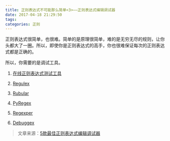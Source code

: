 ```yaml
---
title: 正则表达式不可能那么简单<3>——正则表达式编辑调试器
date: 2017-04-18 21:29:50
tags:
categories: 正则
---
```


正则表达式很简单，也很难。简单的是原理很简单，难的是无穷无尽的规则，让你头都大了一圈。所以，即使你是正则表达式的高手，你也很难保证每次的正则表达式都是正确的。

所以，你需要的是调试工具。

<!--more-->

1. [在线正则表达式测试工具](http://tool.oschina.net/regex?)

2. [Regulex](https://jex.im/regulex)

3. [Rubular](http://www.techug.com/post/regular-expression-tools.html)

4. [PyRegex](http://www.pyregex.com/)

5. [Regexper](http://www.techug.com/post/regular-expression-tools.html)

6. [Debuggex](https://www.debuggex.com/)

> 文章来源：[5款最佳正则表达式编辑调试器](http://www.techug.com/post/regular-expression-tools.html)

